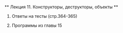 ** Лекция 11. Конструкторы, деструкторы, объекты **

1. Ответы на тесты (стр.364-365)

2. Программы из главы 15 
